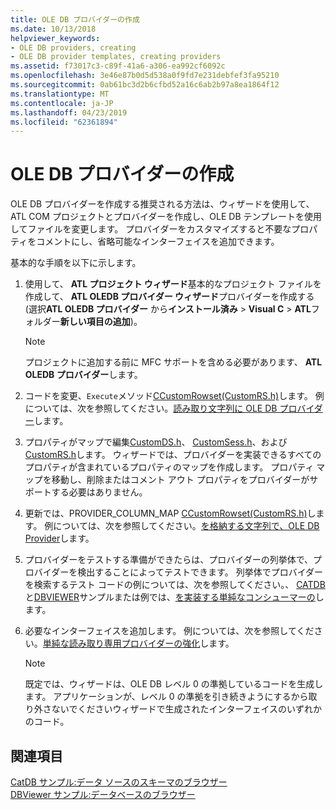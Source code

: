 ```yaml
---
title: OLE DB プロバイダーの作成
ms.date: 10/13/2018
helpviewer_keywords:
- OLE DB providers, creating
- OLE DB provider templates, creating providers
ms.assetid: f73017c3-c89f-41a6-a306-ea992cf6092c
ms.openlocfilehash: 3e46e87b0d5d538a0f9fd7e231debfef3fa95210
ms.sourcegitcommit: 0ab61bc3d2b6cfbd52a16c6ab2b97a8ea1864f12
ms.translationtype: MT
ms.contentlocale: ja-JP
ms.lasthandoff: 04/23/2019
ms.locfileid: "62361894"
---
```

# <a name="creating-an-ole-db-provider"></a>OLE DB プロバイダーの作成

OLE DB プロバイダーを作成する推奨される方法は、ウィザードを使用して、ATL COM プロジェクトとプロバイダーを作成し、OLE DB テンプレートを使用してファイルを変更します。 プロバイダーをカスタマイズすると不要なプロパティをコメントにし、省略可能なインターフェイスを追加できます。

基本的な手順を以下に示します。

1. 使用して、 **ATL プロジェクト ウィザード**基本的なプロジェクト ファイルを作成して、 **ATL OLEDB プロバイダー ウィザード**プロバイダーを作成する (選択**ATL OLEDB プロバイダー** から**インストール済み** > **Visual C** > **ATL**フォルダー**新しい項目の追加**)。

   > [!NOTE]
   > プロジェクトに追加する前に MFC サポートを含める必要があります、 **ATL OLEDB プロバイダー**します。

1. コードを変更、`Execute`メソッド[CCustomRowset(CustomRS.h)](cmyproviderrowset-myproviderrs-h.md)します。 例については、次を参照してください。[読み取り文字列に OLE DB プロバイダー](../../data/oledb/reading-strings-into-the-ole-db-provider.md)します。

1. プロパティがマップで編集[CustomDS.h](cmyprovidersource-myproviderds-h.md)、 [CustomSess.h](cmyprovidersession-myprovidersess-h.md)、および[CustomRS.h](cmyproviderrowset-myproviderrs-h.md)します。 ウィザードでは、プロバイダーを実装できるすべてのプロパティが含まれているプロパティのマップを作成します。 プロパティ マップを移動し、削除またはコメント アウト プロパティをプロバイダーがサポートする必要はありません。

1. 更新では、PROVIDER_COLUMN_MAP [CCustomRowset(CustomRS.h)](cmyproviderrowset-myproviderrs-h.md)します。 例については、次を参照してください。[を格納する文字列で、OLE DB Provider](../../data/oledb/storing-strings-in-the-ole-db-provider.md)します。

1. プロバイダーをテストする準備ができたらは、プロバイダーの列挙体で、プロバイダーを検出することによってテストできます。 列挙体でプロバイダーを検索するテスト コードの例については、次を参照してください。、 [CATDB](https://github.com/Microsoft/VCSamples/tree/master/VC2008Samples/ATL/OLEDB/Consumer/catdb)と[DBVIEWER](https://github.com/Microsoft/VCSamples/tree/master/VC2008Samples/ATL/OLEDB/Consumer/dbviewer)サンプルまたは例では、[を実装する単純なコンシューマーの](../../data/oledb/implementing-a-simple-consumer.md)します。

1. 必要なインターフェイスを追加します。 例については、次を参照してください。[単純な読み取り専用プロバイダーの強化](../../data/oledb/enhancing-the-simple-read-only-provider.md)します。

   > [!NOTE]
   > 既定では、ウィザードは、OLE DB レベル 0 の準拠しているコードを生成します。 アプリケーションが、レベル 0 の準拠を引き続きようにするから取り外さないでくださいウィザードで生成されたインターフェイスのいずれかのコード。

## <a name="see-also"></a>関連項目

[CatDB サンプル:データ ソースのスキーマのブラウザー](https://github.com/Microsoft/VCSamples/tree/master/VC2008Samples/ATL/OLEDB/Consumer/catdb)<br/>
[DBViewer サンプル:データベースのブラウザー](https://github.com/Microsoft/VCSamples/tree/master/VC2008Samples/ATL/OLEDB/Consumer/dbviewer)
